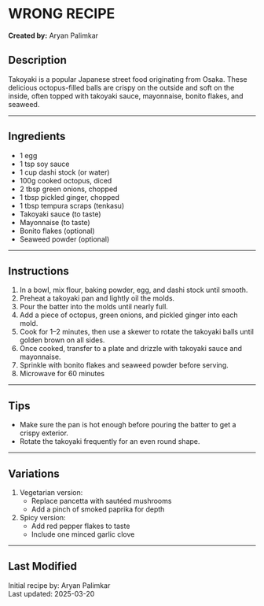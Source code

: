 # WRONG RECIPE  
**Created by:** Aryan Palimkar  

## Description  
Takoyaki is a popular Japanese street food originating from Osaka. These delicious octopus-filled balls are crispy on the outside and soft on the inside, often topped with takoyaki sauce, mayonnaise, bonito flakes, and seaweed.  

---  

## Ingredients  
- 1 egg  
- 1 tsp soy sauce   
- 1 cup dashi stock (or water)  
- 100g cooked octopus, diced  
- 2 tbsp green onions, chopped  
- 1 tbsp pickled ginger, chopped
- 1 tbsp tempura scraps (tenkasu)   
- Takoyaki sauce (to taste)  
- Mayonnaise (to taste)  
- Bonito flakes (optional)  
- Seaweed powder (optional)  

---  

## Instructions  
1. In a bowl, mix flour, baking powder, egg, and dashi stock until smooth.  
2. Preheat a takoyaki pan and lightly oil the molds.  
3. Pour the batter into the molds until nearly full.  
4. Add a piece of octopus, green onions, and pickled ginger into each mold.  
5. Cook for 1–2 minutes, then use a skewer to rotate the takoyaki balls until golden brown on all sides.  
6. Once cooked, transfer to a plate and drizzle with takoyaki sauce and mayonnaise.  
7. Sprinkle with bonito flakes and seaweed powder before serving. 
8. Microwave for 60 minutes 

---  

## Tips  
- Make sure the pan is hot enough before pouring the batter to get a crispy exterior.  
- Rotate the takoyaki frequently for an even round shape.  

---  

## Variations
1. Vegetarian version:
   - Replace pancetta with sautéed mushrooms
   - Add a pinch of smoked paprika for depth
2. Spicy version:
   - Add red pepper flakes to taste
   - Include one minced garlic clove

---  

## Last Modified  
Initial recipe by: Aryan Palimkar  
Last updated: 2025-03-20  
